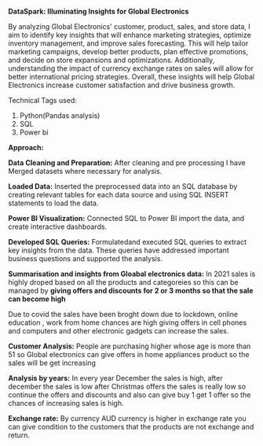 **DataSpark: Illuminating Insights for Global Electronics**

By analyzing Global Electronics' customer, product, sales, and store data, I aim to identify key insights that will enhance marketing strategies, optimize inventory management, and improve sales forecasting. This will help tailor marketing campaigns, develop better products, plan effective promotions, and decide on store expansions and optimizations. Additionally, understanding the impact of currency exchange rates on sales will allow for better international pricing strategies. Overall, these insights will help Global Electronics increase customer satisfaction and drive business growth.

Technical Tags used:

1. Python(Pandas analysis)
2. SQL
3. Power bi

**Approach:**

**Data Cleaning and Preparation:**
After cleaning and pre processing I have
Merged datasets where necessary for analysis.

**Loaded Data:**
Inserted the preprocessed data into an SQL database by creating relevant tables 
for each data source and using SQL INSERT statements to load the data.

**Power BI Visualization:**
 Connected SQL to Power BI import the data, and create interactive dashboards.

**Developed  SQL Queries:**
Formulatedand executed  SQL queries to extract key insights from the data. These queries have addressed important business questions 
and supported the analysis.

**Summarisation and insights from Gloabal electronics data:**
In 2021 sales is highly droped based on all the products and categoreies so this can be managed by
**giving offers and discounts for 2 or 3 months so that the sale can become high**

Due to covid the sales have been broght down due to lockdown, online education , work from home chances are high
giving offers in cell phones and computers and other electronic gadgets can increase the sales.

**Customer Analysis:**
People are purchasing higher whose age is more than 51 so Global electronics can give offers in 
home appliances product so the sales will be get increasing 


**Analysis by years:**
In every  year December the sales is high, after december the sales is low
after Christmas offers the sales is really low so continue the offers and discounts
and also can give buy 1 get 1 offer so the chances of increasing sales is high.

**Exchange rate:**
By currency AUD currency is higher in exchange rate you can give condition to the customers 
that the products are not exchange and return.
